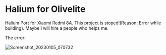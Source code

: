 # Halium for Olivelite
Halium Port for Xiaomi Redmi 8A.
This project is stoped!(Reason: Error while building).
Maybe i will hire a people who helps me.

The error:






![Screenshot_20230105_070732](https://user-images.githubusercontent.com/76536605/210776921-b96dda75-eb34-41df-9abb-2b176b8a45e1.png)
